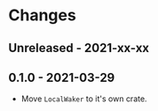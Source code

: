 # Changes

## Unreleased - 2021-xx-xx


## 0.1.0 - 2021-03-29
* Move `LocalWaker` to it's own crate.
